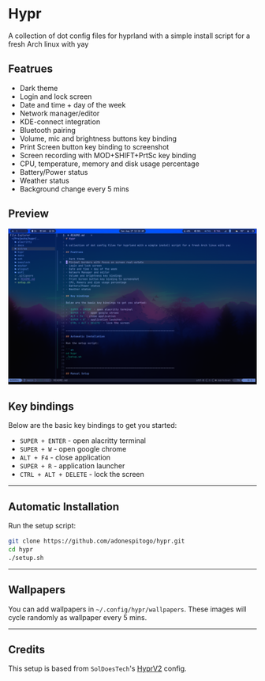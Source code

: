 # Hypr

A collection of dot config files for hyprland with a simple install script for a fresh Arch linux with yay

## Featrues

- Dark theme
- Login and lock screen
- Date and time + day of the week
- Network manager/editor
- KDE-connect integration
- Bluetooth pairing
- Volume, mic and brightness buttons key binding
- Print Screen button key binding to screenshot
- Screen recording with MOD+SHIFT+PrtSc key binding
- CPU, temperature, memory and disk usage percentage
- Battery/Power status
- Weather status
- Background change every 5 mins

## Preview

![alt hypr-sample](./assets/swappy.png)

## Key bindings

Below are the basic key bindings to get you started:

- `SUPER + ENTER` - open alacritty terminal
- `SUPER + W` - open google chrome
- `ALT + F4` - close application
- `SUPER + R` - application launcher
- `CTRL + ALT + DELETE` - lock the screen

______________________________________________________________________

## Automatic Installation

Run the setup script:

```sh
git clone https://github.com/adonespitogo/hypr.git
cd hypr
./setup.sh
```
______________________________________________________________________

## Wallpapers

You can add wallpapers in `~/.config/hypr/wallpapers`. These images will cycle randomly as wallpaper every 5 mins.

______________________________________________________________________

## Credits

This setup is based from `SolDoesTech`'s [HyprV2](https://github.com/SolDoesTech/HyprV2) config.
